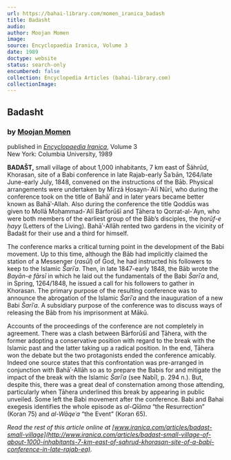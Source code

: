 ```yaml
---
url: https://bahai-library.com/momen_iranica_badash
title: Badasht
audio: 
author: Moojan Momen
image: 
source: Encyclopaedia Iranica, Volume 3
date: 1989
doctype: website
status: search-only
encumbered: false
collection: Encyclopedia Articles (bahai-library.com)
collectionImage: 
---
```



## Badasht

### by [Moojan Momen](https://bahai-library.com/author/Moojan+Momen)

published in [_Encyclopaedia Iranica_](https://bahai-library.com/series/Encyclopaedia%20Iranica), Volume 3  
New York: Columbia University, 1989


**BADAŠT,** small village of about 1,000 inhabitants, 7 km east of Šāhrūd, Khorasan, site of a Babi conference in late Rajab-early Šaʿbān, 1264/late June-early July, 1848, convened on the instructions of the Bāb. Physical arrangements were undertaken by Mīrzā Ḥosayn-ʿAlī Nūrī, who during the conference took on the title of Bahāʾ and in later years became better known as Bahāʾ-Allah. Also during the conference the title Qoddūs was given to Mollā Moḥammad-ʿAlī Bārforūšī and Ṭāhera to Qorrat-al-ʿAyn, who were both members of the earliest group of the Bāb’s disciples, the _ḥorūf-e ḥayy_ (Letters of the Living). Bahāʾ-Allāh rented two gardens in the vicinity of Badašt for their use and a third for himself.

The conference marks a critical turning point in the development of the Babi movement. Up to this time, although the Bāb had implicitly claimed the station of a Messenger (_rasūl_) of God, he had instructed his followers to keep to the Islamic _Šarīʿa_. Then, in late 1847-early 1848, the Bāb wrote the _Bayān-e fārsī_ in which he laid out the fundamentals of the Babi _Šarīʿa_ and, in Spring, 1264/1848, he issued a call for his followers to gather in Khorasan. The primary purpose of the resulting conference was to announce the abrogation of the Islamic _Šarīʿa_ and the inauguration of a new Babi _Šarīʿa_. A subsidiary purpose of the conference was to discuss ways of releasing the Bāb from his imprisonment at Mākū.

Accounts of the proceedings of the conference are not completely in agreement. There was a clash between Bārforūšī and Ṭāhera, with the former adopting a conservative position with regard to the break with the Islamic past and the latter taking up a radical position. In the end, Ṭāhera won the debate but the two protagonists ended the conference amicably. Indeed one source states that this confrontation was pre-arranged in conjunction with Bahāʾ-Allāh so as to prepare the Babis for and mitigate the impact of the break with the Islamic _Šarīʿa_ (see Nabīl, p. 294 n.). But, despite this, there was a great deal of consternation among those attending, particularly when Ṭāhera underlined this break by appearing in public unveiled. Some left the Babi movement after the conference. Babi and Bahai exegesis identifies the whole episode as _al-Qīāma_ “the Resurrection” (Koran 75) and _al-Wāqeʿa_ “the Event” (Koran 65).

  
_Read the rest of this article online at [www.iranica.com/articles/badast-small-village](http://www.iranica.com/articles/badast-small-village-of-about-1000-inhabitants-7-km-east-of-sahrud-khorasan-site-of-a-babi-conference-in-late-rajab-ea)._